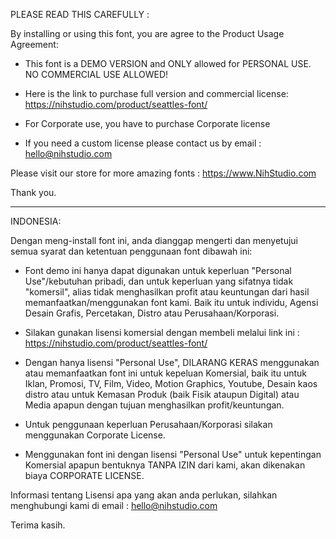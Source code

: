 PLEASE READ THIS CAREFULLY :

By installing or using this font, you are agree to the Product Usage Agreement:

- This font is a DEMO VERSION and ONLY allowed for PERSONAL USE. NO COMMERCIAL USE ALLOWED!

- Here is the link to purchase full version and commercial license: https://nihstudio.com/product/seattles-font/


- For Corporate use, you have to purchase Corporate license

- If you need a custom license please contact us by email :  hello@nihstudio.com

Please visit our store for more amazing fonts : https://www.NihStudio.com



Thank you.

-------------------

INDONESIA:

Dengan meng-install font ini, anda dianggap mengerti dan menyetujui semua syarat dan ketentuan penggunaan font dibawah ini:

- Font demo ini hanya dapat digunakan untuk keperluan "Personal Use"/kebutuhan pribadi, dan untuk keperluan yang sifatnya tidak "komersil", alias tidak menghasilkan profit atau keuntungan dari hasil memanfaatkan/menggunakan font kami. Baik itu untuk individu, Agensi Desain Grafis, Percetakan, Distro atau Perusahaan/Korporasi.   

- Silakan gunakan lisensi komersial dengan membeli melalui link ini : https://nihstudio.com/product/seattles-font/


- Dengan hanya lisensi "Personal Use", DILARANG KERAS menggunakan atau memanfaatkan font ini untuk kepeluan Komersial, baik itu untuk Iklan, Promosi, TV, Film, Video, Motion Graphics, Youtube, Desain kaos distro atau untuk Kemasan Produk (baik Fisik ataupun Digital) atau Media apapun dengan tujuan menghasilkan profit/keuntungan.

- Untuk penggunaan keperluan Perusahaan/Korporasi silakan menggunakan Corporate License.

- Menggunakan font ini dengan lisensi "Personal Use" untuk kepentingan Komersial apapun bentuknya TANPA IZIN dari kami, akan dikenakan biaya CORPORATE LICENSE.

Informasi tentang Lisensi apa yang akan anda perlukan, silahkan menghubungi kami di email : hello@nihstudio.com

Terima kasih.
